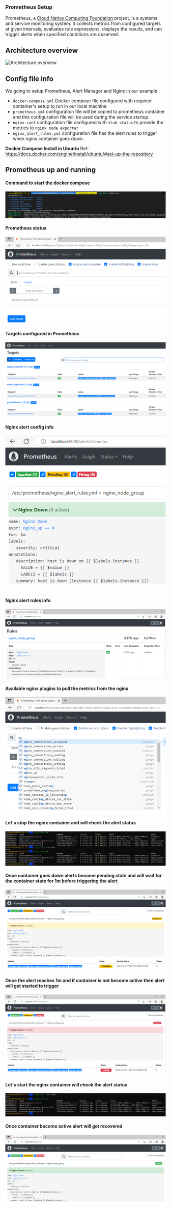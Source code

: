 ### Prometheus Setup 
Prometheus, a [Cloud Native Computing Foundation](https://cncf.io/) project, is a systems and service monitoring system. It collects metrics
from configured targets at given intervals, evaluates rule expressions,
displays the results, and can trigger alerts when specified conditions are observed.

## Architecture overview

![Architecture overview](https://cdn.jsdelivr.net/gh/prometheus/prometheus@c34257d069c630685da35bcef084632ffd5d6209/documentation/images/architecture.svg)

## Config file info

We going to setup Prometheus, Alert Manager and Nginx in our example

* ```docker-compose.yml``` Docker compose file configured with required container's setup to run in our local machine
* ```prometheus.yml``` configuration file will be copied to prometheus container and this configuration file will be used during the service startup.
* ```nginx.conf``` configuration file configured with ```stub_status``` to provide the metrics to ```nginx node exporter```
* ```nginx_alert_rules.yml``` configuration file has the alert rules to trigger when nginx container goes down.

**Docker Compose Install in Ubuntu**
Ref: https://docs.docker.com/engine/install/ubuntu/#set-up-the-repository

## Prometheus up and running

#### Command to start the docker compose

![Docker Compose up](./images/Docker-Compose-Up.PNG)

#### Prometheus status 

![Prometheus](./images/Prometheus-up.PNG)

#### Targets configured in Prometheus

![Prometheus-targets](./images/Prometheus-targets.PNG)

#### Nginx alert config info

![Nginx-alert](./images/nginx-alert.PNG)

#### Nginx alert rules info

![Nginx-alert-rules](./images/nginx-alert-rules.PNG)

#### Available nginx plugins to pull the metrics from the nginx

![Nginx-metrics](./images/nginx-metrics.PNG)

#### Let's stop the nginx container and will check the alert status

![Nginx-container-stop](./images/nginx-container-shutdown.PNG)

#### Once container goes down alerts become pending state and will wait for the container state for 1m before triggering the alert

![Nginx-alert-pending](./images/nginx-container-alert-waiting-for-the-nginx-container-status.PNG)

#### Once the alert reaches 1m and if container is not become active then alert will get started to trigger

![Nginx-alert](./images/nginx-container-alert-after-waiting-1m-alert-triggered.PNG)

#### Let's start the nginx container will check the alert status 

![Nginx-container-start](./images/nginx-container-start.PNG)

#### Once container become active alert will get recovered

![Nginx-alert-recovery](./images/nginx-alert-recovered.PNG)

